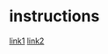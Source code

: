 # instructions


[link1](https://commonmark.org/help/)
[link2](https://www.youtube.com/watch?v=k67e-Icw4ug)